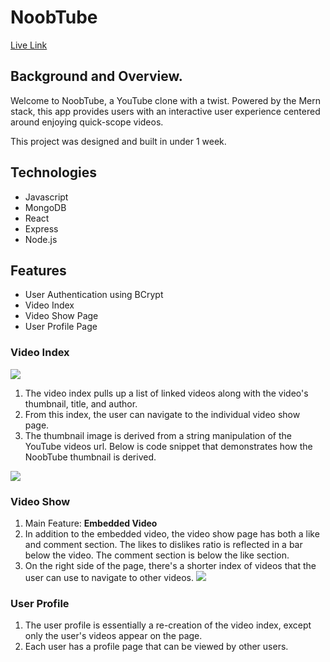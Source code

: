 # NoobTube

[Live Link](https://noobtube.herokuapp.com/)

## Background and Overview. 
Welcome to NoobTube, a YouTube clone with a twist. Powered by the Mern stack, this app provides users with an interactive user experience centered around enjoying quick-scope videos. 

This project was designed and built in under 1 week.

## Technologies
* Javascript
* MongoDB
* React
* Express
* Node.js

## Features
* User Authentication using BCrypt
* Video Index
* Video Show Page
* User Profile Page

### Video Index

![](https://user-images.githubusercontent.com/29221213/73291002-f94a1a00-41c4-11ea-9734-1459c0602b75.png)

1. The video index pulls up a list of linked videos along with the video's thumbnail, title, and author. 
2. From this index, the user can navigate to the individual video show page. 
3. The thumbnail image is derived from a string manipulation of the YouTube videos url. Below is code snippet that demonstrates how the NoobTube thumbnail is derived. 

![](https://user-images.githubusercontent.com/29221213/73289210-ef72e780-41c1-11ea-8d27-b2682d2e5f32.png)

### Video Show 

1. Main Feature: **Embedded Video**
2. In addition to the embedded video, the video show page has both a like and comment section. The likes to dislikes ratio is reflected in a bar below the video. The comment section is below the like section. 
3. On the right side of the page, there's a shorter index of videos that the user can use to navigate to other videos. 
![](https://user-images.githubusercontent.com/29221213/73291015-fea76480-41c4-11ea-8f5a-f075273cc60e.png)

### User Profile
1. The user profile is essentially a re-creation of the video index, except only the user's videos appear on the page. 
2. Each user has a profile page that can be viewed by other users. 
